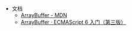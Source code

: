 - 文档
	- [ArrayBuffer - MDN](https://developer.mozilla.org/zh-CN/docs/Web/JavaScript/Reference/Global_Objects/TypedArray)
	- [ArrayBuffer · ECMAScript 6 入门（第三版）](https://wizardforcel.gitbooks.io/es6-tutorial-3e/content/docs/arraybuffer.html)
